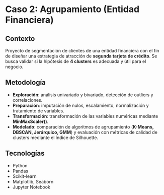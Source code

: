# Caso 2: Agrupamiento (Entidad Financiera)

## Contexto
Proyecto de segmentación de clientes de una entidad financiera con el fin de diseñar una estrategia de atracción de **segunda tarjeta de crédito**. Se busca validar si la hipótesis de **4 clusters** es adecuada y útil para el negocio.

## Metodología
- **Exploración**: análisis univariado y bivariado, detección de outliers y correlaciones.  
- **Preparación**: imputación de nulos, escalamiento, normalización y tratamiento de variables.  
- **Transformación**: transformación de las variables numéricas mediante **MinMaxScaler()**.  
- **Modelado**: comparación de algoritmos de agrupamiento (**K-Means, DBSCAN, Jerárquico, GMM**) y evaluación con métricas de calidad de clusters mediante el índice de Silhouette.  

## Tecnologías
- Python  
- Pandas
- Scikit-learn  
- Matplotlib, Seaborn  
- Jupyter Notebook
